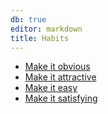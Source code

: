 ```yaml
---
db: true
editor: markdown
title: Habits
---
```


-   [Make it obvious](/database/make_it_obvious)
-   [Make it attractive](/database/make_it_attractive)
-   [Make it easy](/database/make_it_easy)
-   [Make it satisfying](/database/make_it_satisfying)
